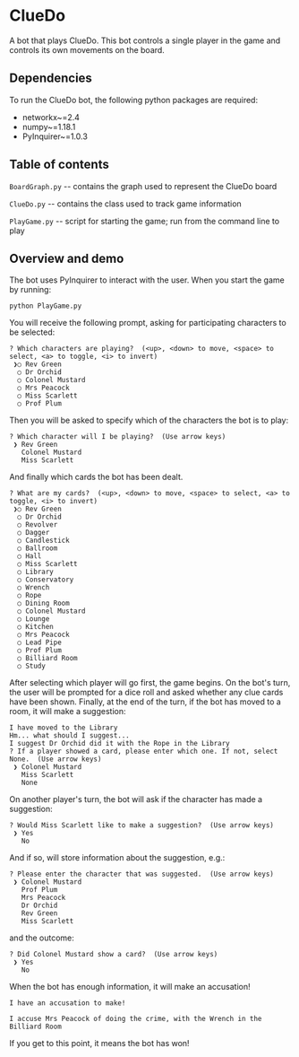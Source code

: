 # ClueDo

A bot that plays ClueDo. This bot controls a single player in the game and controls its own movements on the board.

## Dependencies

To run the ClueDo bot, the following python packages are required:
- networkx~=2.4
- numpy~=1.18.1
- PyInquirer~=1.0.3

## Table of contents

`BoardGraph.py` -- contains the graph used to represent the ClueDo board 

`ClueDo.py` -- contains the class used to track game information

`PlayGame.py` -- script for starting the game; run from the command line to play

## Overview and demo

The bot uses PyInquirer to interact with the user. When you start the game by running:

``` console
python PlayGame.py
```

You will receive the following prompt, asking for participating characters to be selected:

``` console
? Which characters are playing?  (<up>, <down> to move, <space> to select, <a> to toggle, <i> to invert)
 ❯○ Rev Green
  ○ Dr Orchid
  ○ Colonel Mustard
  ○ Mrs Peacock
  ○ Miss Scarlett
  ○ Prof Plum
```

Then you will be asked to specify which of the characters the bot is to play:

``` console 
? Which character will I be playing?  (Use arrow keys)
 ❯ Rev Green
   Colonel Mustard
   Miss Scarlett
```

And finally which cards the bot has been dealt.

``` console
? What are my cards?  (<up>, <down> to move, <space> to select, <a> to toggle, <i> to invert)
 ❯○ Rev Green
  ○ Dr Orchid
  ○ Revolver
  ○ Dagger
  ○ Candlestick
  ○ Ballroom
  ○ Hall
  ○ Miss Scarlett
  ○ Library
  ○ Conservatory
  ○ Wrench
  ○ Rope
  ○ Dining Room
  ○ Colonel Mustard
  ○ Lounge
  ○ Kitchen
  ○ Mrs Peacock
  ○ Lead Pipe
  ○ Prof Plum
  ○ Billiard Room
  ○ Study     
```

After selecting which player will go first, the game begins. On the bot's turn, the user will be prompted for a dice roll and asked whether any clue cards have been shown. Finally, at the end of the turn, if the bot has moved to a room, it will make a suggestion:

``` console
I have moved to the Library
Hm... what should I suggest...
I suggest Dr Orchid did it with the Rope in the Library
? If a player showed a card, please enter which one. If not, select None.  (Use arrow keys)
 ❯ Colonel Mustard
   Miss Scarlett
   None
```

On another player's turn, the bot will ask if the character has made a suggestion:

``` console
? Would Miss Scarlett like to make a suggestion?  (Use arrow keys)
 ❯ Yes
   No
```

And if so, will store information about the suggestion, e.g.:

``` console
? Please enter the character that was suggested.  (Use arrow keys)
 ❯ Colonel Mustard
   Prof Plum
   Mrs Peacock
   Dr Orchid
   Rev Green
   Miss Scarlett
```

and the outcome:

``` console
? Did Colonel Mustard show a card?  (Use arrow keys)
 ❯ Yes
   No
``` 

When the bot has enough information, it will make an accusation!

``` console
I have an accusation to make!

I accuse Mrs Peacock of doing the crime, with the Wrench in the Billiard Room
```

If you get to this point, it means the bot has won! 